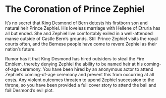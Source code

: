 # The Coronation of Prince Zephiel

It’s no secret that King Desmond of Bern detests his firstborn son and natural heir Prince Zephiel. His loveless marriage with Hellene of Etruria has all but ended. She and Zephiel live comfortably exiled in a well-attended manse outside of Castle Bern’s grounds. Still Prince Zephiel visits the royal courts often, and the Bernese people have come to revere Zephiel as their nation’s future.

Rumor has it that King Desmond has hired outsiders to steal the Fire Emblem, thereby denying Zephiel the ability to be named heir at his coming-of-age ceremony. You have been hired by an anonymous actor to attend Zephiel’s coming-of-age ceremony and prevent this from occurring at all costs. Any violent outcomes threaten to upend Zephiel succession to the throne, so you have been provided a full cover story to attend the ball and foil Desmond’s evil plot.
